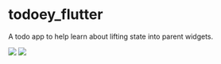 # todoey_flutter

A todo app to help learn about lifting state into parent widgets.

![](https://i.imgur.com/2t5qjaj.png) ![](https://i.imgur.com/VOWfHcv.png)

